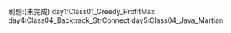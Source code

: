 刷题:(未完成)
    day1:Class01_Greedy_ProfitMax
    day4:Class04_Backtrack_StrConnect
    day5:Class04_Java_Martian